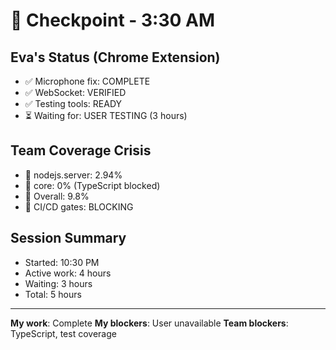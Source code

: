# 📝 Checkpoint - 3:30 AM

## Eva's Status (Chrome Extension)
- ✅ Microphone fix: COMPLETE
- ✅ WebSocket: VERIFIED
- ✅ Testing tools: READY
- ⏳ Waiting for: USER TESTING (3 hours)

## Team Coverage Crisis
- 🔴 nodejs.server: 2.94%
- 🔴 core: 0% (TypeScript blocked)
- 🔴 Overall: 9.8%
- 🚨 CI/CD gates: BLOCKING

## Session Summary
- Started: 10:30 PM
- Active work: 4 hours
- Waiting: 3 hours
- Total: 5 hours

---
**My work**: Complete
**My blockers**: User unavailable
**Team blockers**: TypeScript, test coverage